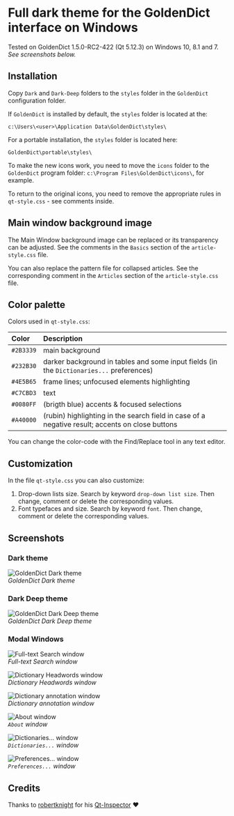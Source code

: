# Full dark theme for the GoldenDict interface on Windows

Tested on GoldenDict 1.5.0-RC2-422 (Qt 5.12.3) on Windows 10, 8.1 and 7.  
_See screenshots below._  

## Installation

Copy `Dark` and `Dark-Deep` folders to the `styles` folder in the `GoldenDict` configuration folder.  

If `GoldenDict` is installed by default, the `styles` folder is located at the:  
```
c:\Users\<user>\Application Data\GoldenDict\styles\
```

For a portable installation, the `styles` folder is located here:  
```
GoldenDict\portable\styles\
```

To make the new icons work, you need to move the `icons` folder to the `GoldenDict` program folder: `c:\Program Files\GoldenDict\icons\`, for example.  

To return to the original icons, you need to remove the appropriate rules in `qt-style.css` - see comments inside.  

## Main window background image

The Main Window background image can be replaced or its transparency can be adjusted. See the comments in the `Basics` section of the `article-style.css` file.  

You can also replace the pattern file for collapsed articles. See the corresponding comment in the `Articles` section of the `article-style.css` file.  

## Color palette

Colors used in `qt-style.css`:  

Color     | Description
:-------- | :-----------
`#2B3339` | main background  
`#232B30` | darker background in tables and some input fields (in the `Dictionaries...` preferences)  
`#4E5B65` | frame lines; unfocused elements highlighting  
`#C7CBD3` | text  
`#0080FF` | (brigth blue) accents & focused selections  
`#A40000` | (rubin) highlighting in the search field in case of a negative result; accents on close buttons  

You can change the color-code with the Find/Replace tool in any text editor.  

## Customization

In the file `qt-style.css` you can also customize:  

1. Drop-down lists size. Search by keyword `drop-down list size`. Then change, comment or delete the corresponding values.  
2. Font typefaces and size. Search by keyword `font`. Then change, comment or delete the corresponding values.  

## Screenshots
### Dark theme
![GoldenDict Dark theme](https://github.com/yozhic/GoldenDict-Full-Dark-Theme/blob/main/screenshots/GD_WIN_DARK_THEME.png)  
_GoldenDict Dark theme_  

### Dark Deep theme
![GoldenDict Dark Deep theme](https://github.com/yozhic/GoldenDict-Full-Dark-Theme/blob/main/screenshots/GD_WIN_DARK_DEEP_THEME.png)  
_GoldenDict Dark Deep theme_  

### Modal Windows
![Full-text Search window](https://github.com/yozhic/GoldenDict-Full-Dark-Theme/blob/main/screenshots/GD_WIN_DARK_THEME_FTS.png)  
_Full-text Search window_  

![Dictionary Headwords window](https://github.com/yozhic/GoldenDict-Full-Dark-Theme/blob/main/screenshots/GD_WIN_DARK_THEME_Dic_Headwords.png)  
_Dictionary Headwords window_  

![Dictionary annotation window](https://github.com/yozhic/GoldenDict-Full-Dark-Theme/blob/main/screenshots/GD_WIN_DARK_THEME_About_Dic.png)  
_Dictionary annotation window_  

![About window](https://github.com/yozhic/GoldenDict-Full-Dark-Theme/blob/main/screenshots/GD_WIN_DARK_THEME_About.png)  
_`About` window_  

![Dictionaries... window](https://github.com/yozhic/GoldenDict-Full-Dark-Theme/blob/main/screenshots/GD_WIN_DARK_THEME_Dicts.png)  
_`Dictionaries...` window_  

![Preferences... window](https://github.com/yozhic/GoldenDict-Full-Dark-Theme/blob/main/screenshots/GD_WIN_DARK_THEME_Prefs.png)  
_`Preferences...` window_  

## Credits

Thanks to [robertknight](https://github.com/robertknight) for his [Qt-Inspector](https://github.com/robertknight/Qt-Inspector) ❤️  
